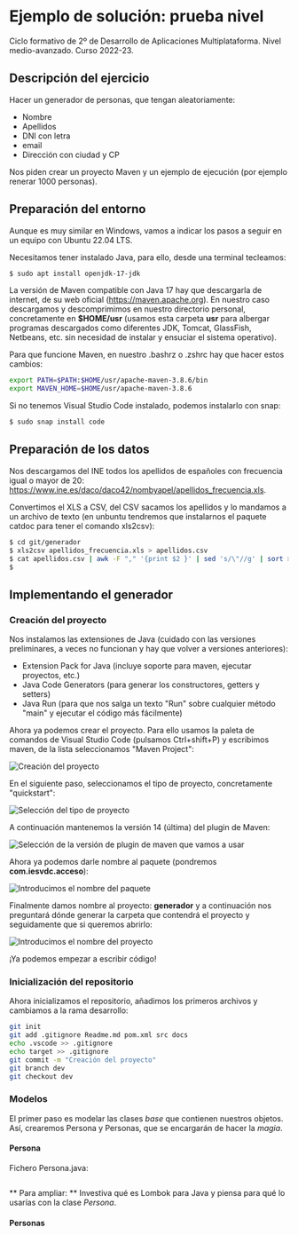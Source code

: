 # Ejemplo de solución: prueba nivel

Ciclo formativo de 2º de Desarrollo de Aplicaciones Multiplataforma.
Nivel medio-avanzado.
Curso 2022-23.

## Descripción del ejercicio

Hacer un generador de personas, que tengan aleatoriamente:

* Nombre
* Apellidos
* DNI con letra
* email
* Dirección con ciudad y CP

Nos piden crear un proyecto Maven y un ejemplo de ejecución (por ejemplo renerar 1000 personas).

## Preparación del entorno

Aunque es muy similar en Windows, vamos a indicar los pasos a seguir en un equipo con Ubuntu 22.04 LTS.

Necesitamos tener instalado Java, para ello, desde una terminal tecleamos:

```bash
$ sudo apt install openjdk-17-jdk
```

La versión de Maven compatible con Java 17 hay que descargarla de internet, de su web oficial (<https://maven.apache.org>). En nuestro caso descargamos y descomprimimos en nuestro directorio personal, concretamente en **$HOME/usr** (usamos esta carpeta **usr** para albergar programas descargados como diferentes JDK, Tomcat, GlassFish, Netbeans, etc. sin necesidad de instalar y ensuciar el sistema operativo).

Para que funcione Maven, en nuestro .bashrz o .zshrc hay que hacer estos cambios:

```bash
export PATH=$PATH:$HOME/usr/apache-maven-3.8.6/bin
export MAVEN_HOME=$HOME/usr/apache-maven-3.8.6
```

Si no tenemos Visual Studio Code instalado, podemos instalarlo con snap:

```bash
$ sudo snap install code
```

## Preparación de los datos

Nos descargamos del INE todos los apellidos de españoles con frecuencia igual o mayor de 20: <https://www.ine.es/daco/daco42/nombyapel/apellidos_frecuencia.xls>.

Convertimos el XLS a CSV, del CSV sacamos los apellidos y lo mandamos a un archivo de texto (en unbuntu tendremos que instalarnos el paquete catdoc para tener el comando xls2csv):

```bash
$ cd git/generador
$ xls2csv apellidos_frecuencia.xls > apellidos.csv 
$ cat apellidos.csv | awk -F "," '{print $2 }' | sed 's/\"//g' | sort > apellidos.txt
$ 
```

## Implementando el generador

### Creación del proyecto

Nos instalamos las extensiones de Java (cuidado con las versiones preliminares, a veces no funcionan y hay que volver a versiones anteriores):

* Extension Pack for Java (incluye soporte para maven, ejecutar proyectos, etc.)
* Java Code Generators (para generar los constructores, getters y setters)
* Java Run (para que nos salga un texto "Run" sobre cualquier método "main" y ejecutar el código más fácilmente)

Ahora ya podemos crear el proyecto. Para ello usamos la paleta de comandos de Visual Studio Code (pulsamos Ctrl+shift+P) y escribimos maven, de la lista seleccionamos "Maven Project":

![Creación del proyecto](docs/01-crearProyecto.png)

En el siguiente paso, seleccionamos el tipo de proyecto, concretamente "quickstart":

![Selección del tipo de proyecto](docs/02-seleccionTipoProyecto.png)

A continuación mantenemos la versión 14 (última) del plugin de Maven:

![Selección de la versión de plugin de maven que vamos a usar](docs/03-versionMaven.png)

Ahora ya podemos darle nombre al paquete (pondremos **com.iesvdc.acceso**):

![Introducimos el nombre del paquete](docs/04-paquete.png)

Finalmente damos nombre al proyecto: **generador** y a continuación nos preguntará dónde generar la carpeta que contendrá el proyecto y seguidamente que si queremos abrirlo:

![Introducimos el nombre del proyecto](docs/05-proyecto.png)

¡Ya podemos empezar a escribir código!

### Inicialización del repositorio

Ahora inicializamos el repositorio, añadimos los primeros archivos y cambiamos a la rama desarrollo:

```bash
git init
git add .gitignore Readme.md pom.xml src docs
echo .vscode >> .gitignore
echo target >> .gitignore
git commit -m "Creación del proyecto"
git branch dev
git checkout dev
```

### Modelos

El primer paso es modelar las clases *base* que contienen nuestros objetos. Así, crearemos Persona y Personas, que se encargarán de hacer la *magia*.
#### Persona

Fichero Persona.java:

```java:src/main/java/com/iesvdc/acceso

```

** Para ampliar: ** Investiva qué es Lombok para Java y piensa para qué lo usarías con la clase *Persona*.
#### Personas

